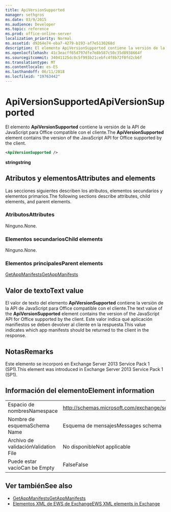 ```yaml
---
title: ApiVersionSupported
manager: sethgros
ms.date: 03/9/2015
ms.audience: Developer
ms.topic: reference
ms.prod: office-online-server
localization_priority: Normal
ms.assetid: d9264e74-eba7-4279-b193-af7e5130268d
description: El elemento ApiVersionSupported contiene la versión de la API de JavaScript para Office compatible con el cliente.
ms.openlocfilehash: 41c3eacff65d797dfe7e8b587c50c35d8938664f
ms.sourcegitcommit: 34041125dc8c5f993b21cebfc4f8b72f0fd2cb6f
ms.translationtype: MT
ms.contentlocale: es-ES
ms.lasthandoff: 06/11/2018
ms.locfileid: "19763442"
---
```

# <a name="apiversionsupported"></a><span data-ttu-id="bf95a-103">ApiVersionSupported</span><span class="sxs-lookup"><span data-stu-id="bf95a-103">ApiVersionSupported</span></span>

<span data-ttu-id="bf95a-104">El elemento **ApiVersionSupported** contiene la versión de la API de JavaScript para Office compatible con el cliente.</span><span class="sxs-lookup"><span data-stu-id="bf95a-104">The **ApiVersionSupported** element contains the version of the JavaScript API for Office supported by the client.</span></span> 
  
```XML
<ApiVersionSupported />
```

 <span data-ttu-id="bf95a-105">**string**</span><span class="sxs-lookup"><span data-stu-id="bf95a-105">**string**</span></span>
## <a name="attributes-and-elements"></a><span data-ttu-id="bf95a-106">Atributos y elementos</span><span class="sxs-lookup"><span data-stu-id="bf95a-106">Attributes and elements</span></span>

<span data-ttu-id="bf95a-107">Las secciones siguientes describen los atributos, elementos secundarios y elementos primarios.</span><span class="sxs-lookup"><span data-stu-id="bf95a-107">The following sections describe attributes, child elements, and parent elements.</span></span>
  
### <a name="attributes"></a><span data-ttu-id="bf95a-108">Atributos</span><span class="sxs-lookup"><span data-stu-id="bf95a-108">Attributes</span></span>

<span data-ttu-id="bf95a-109">Ninguno.</span><span class="sxs-lookup"><span data-stu-id="bf95a-109">None.</span></span>
  
### <a name="child-elements"></a><span data-ttu-id="bf95a-110">Elementos secundarios</span><span class="sxs-lookup"><span data-stu-id="bf95a-110">Child elements</span></span>

<span data-ttu-id="bf95a-111">Ninguno.</span><span class="sxs-lookup"><span data-stu-id="bf95a-111">None.</span></span>
  
### <a name="parent-elements"></a><span data-ttu-id="bf95a-112">Elementos principales</span><span class="sxs-lookup"><span data-stu-id="bf95a-112">Parent elements</span></span>

[<span data-ttu-id="bf95a-113">GetAppManifests</span><span class="sxs-lookup"><span data-stu-id="bf95a-113">GetAppManifests</span></span>](getappmanifests.md)
  
## <a name="text-value"></a><span data-ttu-id="bf95a-114">Valor de texto</span><span class="sxs-lookup"><span data-stu-id="bf95a-114">Text value</span></span>

<span data-ttu-id="bf95a-115">El valor de texto del elemento **ApiVersionSupported** contiene la versión de la API de JavaScript para Office compatible con el cliente.</span><span class="sxs-lookup"><span data-stu-id="bf95a-115">The text value of the **ApiVersionSupported** element contains the version of the JavaScript API for Office supported by the client.</span></span> <span data-ttu-id="bf95a-116">Este valor indica qué aplicación manifiestos se deben devolver al cliente en la respuesta.</span><span class="sxs-lookup"><span data-stu-id="bf95a-116">This value indicates which app manifests should be returned to the client in the response.</span></span> 
  
## <a name="remarks"></a><span data-ttu-id="bf95a-117">Notas</span><span class="sxs-lookup"><span data-stu-id="bf95a-117">Remarks</span></span>

<span data-ttu-id="bf95a-118">Este elemento se incorporó en Exchange Server 2013 Service Pack 1 (SP1).</span><span class="sxs-lookup"><span data-stu-id="bf95a-118">This element was introduced in Exchange Server 2013 Service Pack 1 (SP1).</span></span>
  
## <a name="element-information"></a><span data-ttu-id="bf95a-119">Información del elemento</span><span class="sxs-lookup"><span data-stu-id="bf95a-119">Element information</span></span>

|||
|:-----|:-----|
|<span data-ttu-id="bf95a-120">Espacio de nombres</span><span class="sxs-lookup"><span data-stu-id="bf95a-120">Namespace</span></span>  <br/> | http://schemas.microsoft.com/exchange/services/2006/messages  <br/> |
|<span data-ttu-id="bf95a-121">Nombre de esquema</span><span class="sxs-lookup"><span data-stu-id="bf95a-121">Schema Name</span></span>  <br/> |<span data-ttu-id="bf95a-122">Esquema de mensajes</span><span class="sxs-lookup"><span data-stu-id="bf95a-122">Messages schema</span></span>  <br/> |
|<span data-ttu-id="bf95a-123">Archivo de validación</span><span class="sxs-lookup"><span data-stu-id="bf95a-123">Validation File</span></span>  <br/> |<span data-ttu-id="bf95a-124">No disponible</span><span class="sxs-lookup"><span data-stu-id="bf95a-124">Not applicable</span></span>  <br/> |
|<span data-ttu-id="bf95a-125">Puede estar vacío</span><span class="sxs-lookup"><span data-stu-id="bf95a-125">Can be Empty</span></span>  <br/> |<span data-ttu-id="bf95a-126">False</span><span class="sxs-lookup"><span data-stu-id="bf95a-126">False</span></span>  <br/> |
   
## <a name="see-also"></a><span data-ttu-id="bf95a-127">Ver también</span><span class="sxs-lookup"><span data-stu-id="bf95a-127">See also</span></span>

- [<span data-ttu-id="bf95a-128">GetAppManifests</span><span class="sxs-lookup"><span data-stu-id="bf95a-128">GetAppManifests</span></span>](getappmanifests.md)
- [<span data-ttu-id="bf95a-129">Elementos XML de EWS de Exchange</span><span class="sxs-lookup"><span data-stu-id="bf95a-129">EWS XML elements in Exchange</span></span>](ews-xml-elements-in-exchange.md)

